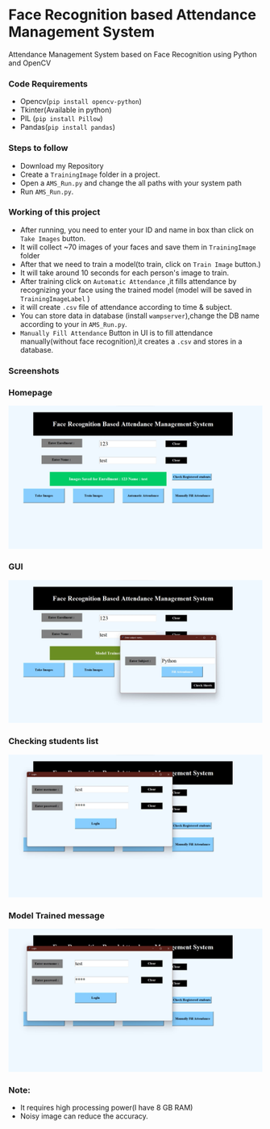 # Face Recognition based Attendance Management System
Attendance Management System based on Face Recognition using Python and OpenCV  

### Code Requirements
- Opencv(`pip install opencv-python`)
- Tkinter(Available in python)
- PIL (`pip install Pillow`)
- Pandas(`pip install pandas`)

### Steps to follow
- Download my Repository 
- Create a `TrainingImage` folder in a project.
- Open a `AMS_Run.py` and change the all paths with your system path
- Run `AMS_Run.py`.

### Working of this project

- After running, you need to enter your ID and name in box than click on `Take Images` button.
- It will collect ~70 images of your faces and save them in `TrainingImage` folder
- After that we need to train a model(to train, click on `Train Image` button.)
- It will take around 10 seconds for each person's image to train.
- After training click on `Automatic Attendance` ,it fills attendance by recognizing your face using the trained model (model will be saved in `TrainingImageLabel` )
- it will create `.csv` file of attendance according to time & subject.
- You can store data in database (install `wampserver`),change the DB name according to your in `AMS_Run.py`.
- `Manually Fill Attendance` Button in UI is to fill attendance manually(without face recognition),it creates a `.csv` and stores in a database.


### Screenshots

### Homepage
<img src="https://github.com/ShashankBhake/FaceRec-Attendance/blob/main/homepage.jpg">

### GUI
<img src="https://github.com/ShashankBhake/FaceRec-Attendance/blob/main/GUI.jpg">

### Checking students list
<img src="https://github.com/ShashankBhake/FaceRec-Attendance/blob/main/StudentList.jpg">

### Model Trained message
<img src="https://github.com/ShashankBhake/FaceRec-Attendance/blob/main/StudentList.jpg">

### Note:
- It requires high processing power(I have 8 GB RAM)
- Noisy image can reduce the accuracy.


